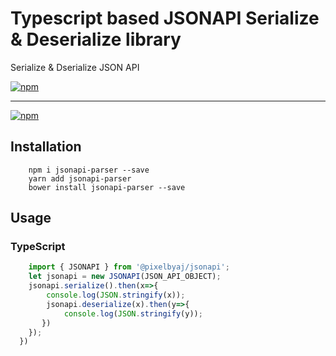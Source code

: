 # Typescript based JSONAPI Serialize & Deserialize library
Serialize &amp; Dserialize JSON API


[![npm](https://img.shields.io/npm/dt/@pixelbyaj/jsonapi?style=social)](https://www.npmjs.com/package/@pixelbyaj/jsonapi)
*****************************************
[![npm](https://img.shields.io/github/license/pixelbyaj/jsonapi?style=social)](https://github.com/pixelbyaj/jsonapi/blob/master/LICENSE)

## Installation 
```console
    npm i jsonapi-parser --save
    yarn add jsonapi-parser
    bower install jsonapi-parser --save
```
## Usage
### TypeScript
```typescript
    import { JSONAPI } from '@pixelbyaj/jsonapi';
    let jsonapi = new JSONAPI(JSON_API_OBJECT);
    jsonapi.serialize().then(x=>{
        console.log(JSON.stringify(x));
        jsonapi.deserialize(x).then(y=>{
            console.log(JSON.stringify(y));
       })
    });
  })
 
```

